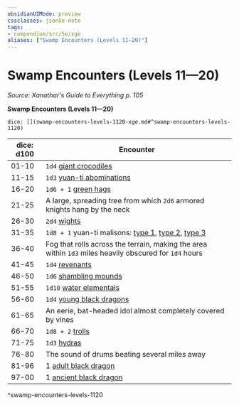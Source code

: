 ```yaml
---
obsidianUIMode: preview
cssclasses: json5e-note
tags:
- compendium/src/5e/xge
aliases: ["Swamp Encounters (Levels 11—20)"]
---
```

# Swamp Encounters (Levels 11—20)
*Source: Xanathar's Guide to Everything p. 105* 

**Swamp Encounters (Levels 11—20)**

`dice: [](swamp-encounters-levels-1120-xge.md#^swamp-encounters-levels-1120)`

| dice: d100 | Encounter |
|------------|-----------|
| 01-10 | `1d4` [giant crocodiles](/Systems/5e/bestiary/beast/giant-crocodile.md) |
| 11-15 | `1d3` [yuan-ti abominations](/Systems/5e/bestiary/monstrosity/yuan-ti-abomination.md) |
| 16-20 | `1d6 + 1` [green hags](/Systems/5e/bestiary/fey/green-hag.md) |
| 21-25 | A large, spreading tree from which `2d6` armored knights hang by the neck |
| 26-30 | `2d4` [wights](/Systems/5e/bestiary/undead/wight.md) |
| 31-35 | `1d8 + 1` yuan-ti malisons: [type 1](/Systems/5e/bestiary/monstrosity/yuan-ti-malison-type-1.md), [type 2](/Systems/5e/bestiary/monstrosity/yuan-ti-malison-type-2.md), [type 3](/Systems/5e/bestiary/monstrosity/yuan-ti-malison-type-3.md) |
| 36-40 | Fog that rolls across the terrain, making the area within `1d3` miles heavily obscured for `1d4` hours |
| 41-45 | `1d4` [revenants](/Systems/5e/bestiary/undead/revenant.md) |
| 46-50 | `1d6` [shambling mounds](/Systems/5e/bestiary/plant/shambling-mound.md) |
| 51-55 | `1d10` [water elementals](/Systems/5e/bestiary/elemental/water-elemental.md) |
| 56-60 | `1d4` [young black dragons](/Systems/5e/bestiary/dragon/young-black-dragon.md) |
| 61-65 | An eerie, bat-headed idol almost completely covered by vines |
| 66-70 | `1d8 + 2` [trolls](/Systems/5e/bestiary/giant/troll.md) |
| 71-75 | `1d3` [hydras](/Systems/5e/bestiary/monstrosity/hydra.md) |
| 76-80 | The sound of drums beating several miles away |
| 81-96 | 1 [adult black dragon](/Systems/5e/bestiary/dragon/adult-black-dragon.md) |
| 97-00 | 1 [ancient black dragon](/Systems/5e/bestiary/dragon/ancient-black-dragon.md) |
^swamp-encounters-levels-1120